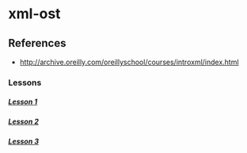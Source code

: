 # xml-ost

## References
* http://archive.oreilly.com/oreillyschool/courses/introxml/index.html

### Lessons

##### [Lesson 1](/lesson/1.md)
##### [Lesson 2](/lesson/2.md)
##### [Lesson 3](/lesson/3.md)
